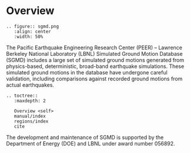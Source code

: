 # Overview

```{eval-rst}
.. figure:: sgmd.png
   :align: center
   :width: 50%
```

The Pacific Earthquake Engineering Research Center (PEER) – Lawrence Berkeley National Laboratory (LBNL) Simulated Ground Motion Database (SGMD) includes a large set of simulated ground motions generated from physics-based, deterministic, broad-band earthquake simulations. 
These simulated ground motions in the database have undergone careful validation, including comparisons against recorded ground motions from actual earthquakes. 


```{eval-rst}
.. toctree::
   :maxdepth: 2

   Overview <self>
   manual/index
   regions/index
   cite

```


The development and maintenance of SGMD is supported by the Department of Energy (DOE) and LBNL under award number 056892.
